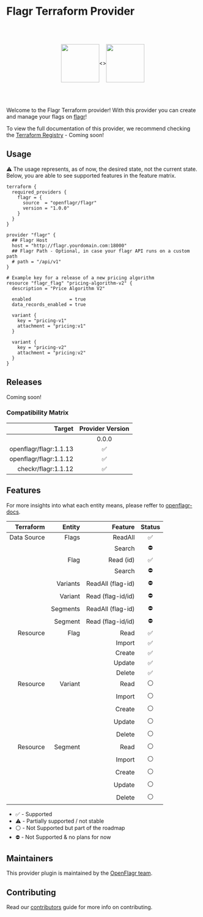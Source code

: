 Flagr Terraform Provider
==================
<p align="center" style="display: flex;justify-content: center; align-items: center; height: 200px;">
    <img src="https://avatars.githubusercontent.com/u/49816112?s=400&v=4" height="100px">        <>
    <img src="https://cdn.rawgit.com/hashicorp/terraform-website/master/content/source/assets/images/logo-hashicorp.svg" height="100px">
</p>

Welcome to the Flagr Terraform provider! With this provider you can create and manage your flags on [flagr](https://github.com/openflagr/flagr)!

To view the full documentation of this provider, we recommend checking the [Terraform Registry](https://registry.terraform.io/providers/marceloboeira/flagr/latest) - Coming soon!

Usage
-----

⚠️  The usage represents, as of now, the desired state, not the current state. Below, you are able to see supported features in the feature matrix.
```hcl
terraform {
  required_providers {
    flagr = {
      source  = "openflagr/flagr"
      version = "1.0.0"
    }
  }
}

provider "flagr" {
  ## Flagr Host
  host = "http://flagr.yourdomain.com:18000"
  ## Flagr Path - Optional, in case your flagr API runs on a custom path
  # path = "/api/v1"
}

# Example key for a release of a new pricing algorithm
resource "flagr_flag" "pricing-algorithm-v2" {
  description = "Price Algorithm V2"

  enabled              = true
  data_records_enabled = true

  variant {
    key = "pricing-v1"
    attachment = "pricing:v1"
  }

  variant {
    key = "pricing-v2"
    attachment = "pricing:v2"
  }
}
```

Releases
---------

Coming soon!


### Compatibility Matrix

|   Target                | Provider Version   |
|------------------------:|:------------------:|
|                         |       0.0.0        |
|  openflagr/flagr:1.1.13 | :white_check_mark: |
|  openflagr/flagr:1.1.12 | :white_check_mark: |
|     checkr/flagr:1.1.12 | :white_check_mark: |


Features
---------

For more insights into what each entity means, please reffer to [openflagr-docs](https://openflagr.github.io/flagr/#/flagr_overview).

| Terraform     |        Entity | Feature           | Status   |
|--------------:|--------------:|------------------:|:--------:|
| Data Source   | Flags         | ReadAll           |  ✅      |
|               |               | Search            |  ⛔️      |
|               | Flag          | Read (id)         |  ✅      |
|               |               | Search            |  ⛔️      |
|               | Variants      | ReadAll (flag-id) |  ⛔️      |
|               | Variant       | Read (flag-id/id) |  ⛔️      |
|               | Segments      | ReadAll (flag-id) |  ⛔️      |
|               | Segment       | Read (flag-id/id) |  ⛔️      |
| Resource      | Flag          | Read              |  ✅      |
|               |               | Import            |  ✅      |
|               |               | Create            |  ✅      |
|               |               | Update            |  ✅      |
|               |               | Delete            |  ✅      |
| Resource      | Variant       | Read              |  ⚪️      |
|               |               | Import            |  ⚪️      |
|               |               | Create            |  ⚪️      |
|               |               | Update            |  ⚪️      |
|               |               | Delete            |  ⚪️      |
| Resource      | Segment       | Read              |  ⚪️      |
|               |               | Import            |  ⚪️      |
|               |               | Create            |  ⚪️      |
|               |               | Update            |  ⚪️      |
|               |               | Delete            |  ⚪️      |

* ✅ - Supported
* ⚠️  - Partially supported / not stable
* ⚪️ - Not Supported but part of the roadmap
* ⛔️ - Not Supported & no plans for now

Maintainers
-----------

This provider plugin is maintained by the [OpenFlagr team](https://github.com/orgs/openflagr/people).

Contributing
------------

Read our [contributors](https://github.com/marceloboeira/terraform-provider-flagr/docs/CONTRIBUTING.md) guide for more info on contributing.
